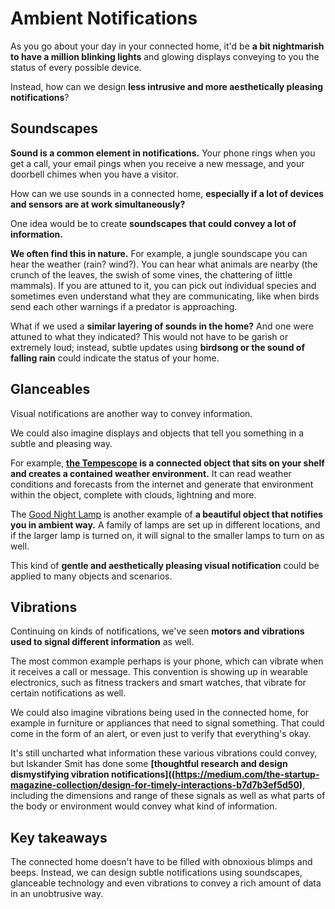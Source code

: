 # Ambient Notifications

As you go about your day in your connected home, it'd be **a bit nightmarish to have a million blinking lights** and glowing displays conveying to you the status of every possible device. 

Instead, how can we design **less intrusive and more aesthetically pleasing notifications**? 

## Soundscapes

**Sound is a common element in notifications.** Your phone rings when you get a call, your email pings when you receive a new message, and your doorbell chimes when you have a visitor. 

How can we use sounds in a connected home, **especially if a lot of devices and sensors are at work simultaneously?** 

One idea would be to create **soundscapes that could convey a lot of information.** 

**We often find this in nature.** For example, a jungle soundscape you can hear the weather (rain? wind?). You can hear what animals are nearby (the crunch of the leaves, the swish of some vines, the chattering of little mammals). If you are attuned to it, you can pick out individual species and sometimes even understand what they are communicating, like when birds send each other warnings if a predator is approaching.

What if we used a **similar layering of sounds in the home?** And one were attuned to what they indicated? This would not have to be garish or extremely loud; instead, subtle updates using **birdsong or the sound of falling rain** could indicate the status of your home. 

## Glanceables 

Visual notifications are another way to convey information. 

We could also imagine displays and objects that tell you something in a subtle and pleasing way. 

For example, **[the Tempescope](http://www.tempescope.com/) is a connected object that sits on your shelf and creates a contained weather environment.** It can read weather conditions and forecasts from the internet and generate that environment within the object, complete with clouds, lightning and more. 

The [Good Night Lamp](http://goodnightlamp.com/) is another example of **a beautiful object that notifies you in ambient way.** A family of lamps are set up in different locations, and if the larger lamp is turned on, it will signal to the smaller lamps to turn on as well. 

This kind of **gentle and aesthetically pleasing visual notification** could be applied to many objects and scenarios.   

## Vibrations

Continuing on kinds of notifications, we've seen **motors and vibrations used to signal different information** as well. 

The most common example perhaps is your phone, which can vibrate when it receives a call or message. This convention is showing up in wearable electronics, such as fitness trackers and smart watches, that vibrate for certain notifications as well. 

We could also imagine vibrations being used in the connected home, for example in furniture or appliances that need to signal something. That could come in the form of an alert, or even just to verify that everything's okay. 

It's still uncharted what information these various vibrations could convey, but Iskander Smit has done some **[thoughtful research and design dismystifying vibration notifications]((https://medium.com/the-startup-magazine-collection/design-for-timely-interactions-b7d7b3ef5d50)**, including the dimensions and range of these signals as well as what parts of the body or environment would convey what kind of information. 

## Key takeaways

The connected home doesn't have to be filled with obnoxious blimps and beeps. Instead, we can design subtle notifications using soundscapes, glanceable technology and even vibrations to convey a rich amount of data in an unobtrusive way. 


 